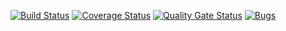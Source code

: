 [![Build Status](https://app.travis-ci.com/KulakovAlexey/Tlab.svg?branch=master)](www.https://travis-ci.com/KulakovAlexey/Tlab)
[![Coverage Status](https://coveralls.io/repos/github/KulakovAlexey/Tlab/badge.svg?branch=master)](https://coveralls.io/github/KulakovAlexey/Tlab?branch=master)
[![Quality Gate Status](https://sonarcloud.io/api/project_badges/measure?project=KulakovAlexey_Tlab&metric=alert_status)](https://sonarcloud.io/dashboard?id=KulakovAlexey_Tlab)
[![Bugs](https://sonarcloud.io/api/project_badges/measure?project=KulakovAlexey_Tlab&metric=bugs)](https://sonarcloud.io/dashboard?id=KulakovAlexey_Tlab)
